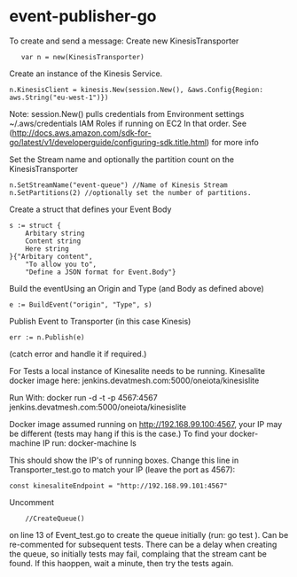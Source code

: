 # event-publisher-go

To create and send a message:
Create new KinesisTransporter
    
       var n = new(KinesisTransporter)
Create an instance of the Kinesis Service. 

    n.KinesisClient = kinesis.New(session.New(), &aws.Config{Region: aws.String("eu-west-1")})

Note: session.New() pulls credentials from 
    Environment settings 
    ~/.aws/credentials 
    IAM Roles if running on EC2 
In that order. See (http://docs.aws.amazon.com/sdk-for-go/latest/v1/developerguide/configuring-sdk.title.html) for more info

Set the Stream name and optionally the partition count on the KinesisTransporter

    n.SetStreamName("event-queue") //Name of Kinesis Stream
    n.SetPartitions(2) //optionally set the number of partitions.
Create a struct that defines your Event Body

    s := struct {
        Arbitary string
        Content string
        Here string
    }{"Arbitary content",
        "To allow you to",
        "Define a JSON format for Event.Body"}

Build the eventUsing an Origin and Type (and Body as defined above)

    e := BuildEvent("origin", "Type", s)

Publish Event to Transporter (in this case Kinesis)

    err := n.Publish(e)

(catch error and handle it if required.)

For Tests a local instance of Kinesalite needs to be running. 
Kinesalite docker image here: jenkins.devatmesh.com:5000/oneiota/kinesislite

Run With: docker run -d -t -p 4567:4567 jenkins.devatmesh.com:5000/oneiota/kinesislite

Docker image assumed running on http://192.168.99.100:4567, your IP may be different (tests may hang if this is the case.)
To find your docker-machine IP run: 
docker-machine ls

This should show the IP's of running boxes. 
Change this line in Transporter_test.go to match your IP (leave the port as 4567):

    const kinesaliteEndpoint = "http://192.168.99.101:4567"


Uncomment   
    
        //CreateQueue() 

on line 13 of Event_test.go to create the queue initially (run: go test ). Can be re-commented for subsequent tests.
There can be a delay when creating the queue, so initially tests may fail, complaing that the stream cant be found. 
If this haoppen, wait a minute, then try the tests again.  






